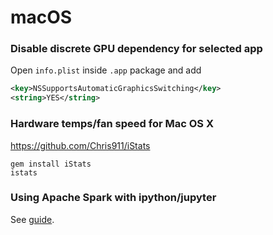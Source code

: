 # macOS

### Disable discrete GPU dependency for selected app

Open `info.plist` inside `.app` package and add

```xml
<key>NSSupportsAutomaticGraphicsSwitching</key>
<string>YES</string>
```

### Hardware temps/fan speed for Mac OS X

https://github.com/Chris911/iStats

```shell
gem install iStats
istats
```

### Using Apache Spark with ipython/jupyter

See [guide](https://gist.github.com/ololobus/4c221a0891775eaa86b0).
